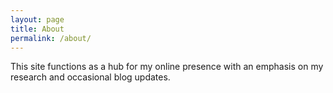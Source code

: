 ```yaml
---
layout: page
title: About
permalink: /about/
---
```


This site functions as a hub for my online presence with an emphasis on my research and occasional blog updates. 